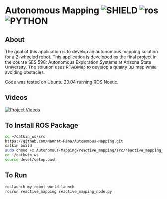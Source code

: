 # Autonomous Mapping ![SHIELD](https://img.shields.io/badge/Project%20Status%3A-Complete-green?style=for-the-badge) ![ros](https://camo.githubusercontent.com/4c117e738ecff5825b1031d601ac04bc70cc817805ba6ce936c0c556ba8e14f0/68747470733a2f2f696d672e736869656c64732e696f2f7374617469632f76313f7374796c653d666f722d7468652d6261646765266d6573736167653d524f5326636f6c6f723d323233313445266c6f676f3d524f53266c6f676f436f6c6f723d464646464646266c6162656c3d) ![PYTHON](https://camo.githubusercontent.com/3df944c2b99f86f1361df72285183e890f11c52d36dfcd3c2844c6823c823fc1/68747470733a2f2f696d672e736869656c64732e696f2f7374617469632f76313f7374796c653d666f722d7468652d6261646765266d6573736167653d507974686f6e26636f6c6f723d333737364142266c6f676f3d507974686f6e266c6f676f436f6c6f723d464646464646266c6162656c3d) 

## About
The goal of this application is to develop an autonomous mapping solution for a 2-wheeled robot. This application is developed as the final project in the course SES 598: Autonomous Exploration Systems at Arizona State University. The solution uses RTABMap to develop a quality 3D map while avoiding obstacles.

Code was tested on Ubuntu 20.04 running ROS Noetic.

## Videos
[![Project Videos]()](https://www.youtube.com/watch?v=nlX44xQYZIc)

## To Install ROS Package

```bash
cd ~/catkin_ws/src
https://github.com/Mannat-Rana/Autonomous-Mapping.git
catkin build
sudo chmod +x Autonomous-Mapping/reactive_mapping/src/reactive_mapping_node.py
cd ~/catkwin_ws
source devel/setup.bash
```

## To Run
```bash
roslaunch my_robot world.launch
rosrun reactive_mapping reactive_mapping_node.py
```
